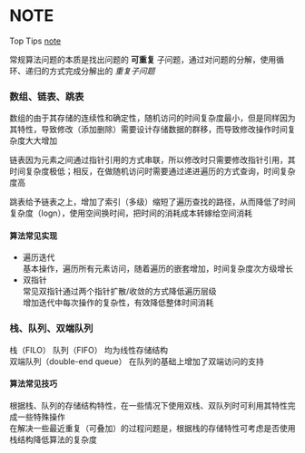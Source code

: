 # NOTE

Top Tips [note](./NOTE_0.md)

常规算法问题的本质是找出问题的 __可重复__ 子问题，通过对问题的分解，使用循环、递归的方式完成分解出的 _重复子问题_

### 数组、链表、跳表

数组的由于其存储的连续性和确定性，随机访问的时间复杂度最小，但是同样因为其特性，导致修改（添加删除）需要设计存储数据的群移，而导致修改操作时间复杂度大大增加

链表因为元素之间通过指针引用的方式串联，所以修改时只需要修改指针引用，其时间复杂度极低；相反，在做随机访问时需要通过递进遍历的方式查询，时间复杂度高

跳表给予链表之上，增加了索引（多级）缩短了遍历查找的路径，从而降低了时间复杂度（logn），使用空间换时间，把时间的消耗成本转嫁给空间消耗

#### 算法常见实现

- 遍历迭代  
  基本操作，遍历所有元素访问，随着遍历的嵌套增加，时间复杂度次方级增长
- 双指针  
  常见双指针通过两个指针扩散/收敛的方式降低遍历层级  
  增加迭代中每次操作的复杂性，有效降低整体时间消耗

### 栈、队列、双端队列

栈（FILO） 队列（FIFO） 均为线性存储结构  
双端队列（double-end queue） 在队列的基础上增加了双端访问的支持

#### 算法常见技巧

根据栈、队列的存储结构特性，在一些情况下使用双栈、双队列时可利用其特性完成一些特殊操作  
在解决一些最近重复（可叠加）的过程问题是，根据栈的存储特性可考虑是否使用栈结构降低算法的复杂度
